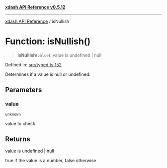 [**xdash API Reference v0.5.12**](index.md)

***

[xdash API Reference](/xdash/api/index.md) / isNullish

# Function: isNullish()

> **isNullish**(`value`): value is undefined \| null

Defined in: [src/typed.ts:152](https://github.com/shtse8/xdash/blob/ed88c6e7ad3be9e5e1e06776f9ca07ed27d97c13/src/typed.ts#L152)

Determines if a value is null or undefined.

## Parameters

### value

`unknown`

value to check

## Returns

value is undefined \| null

true if the value is a number, false otherwise
